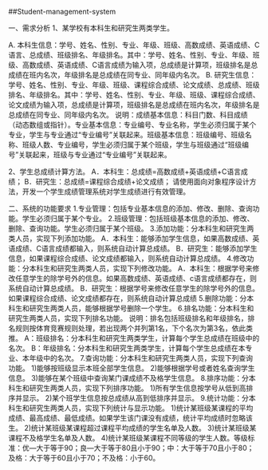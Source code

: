 ##Student-management-system

一、需求分析
1、某学校有本科生和研究生两类学生。

A. 本科生信息：学号、姓名、性别、专业、年级、班级、高数成绩、英语成绩、C语言、总成绩、班级排名、年级排名。其中：学号、姓名、性别、专业、年级、班级、高数成绩、英语成绩、C语言成绩为输入项，总成绩是计算项，班级排名是总成绩在班内名次，年级排名是总成绩在同专业、同年级内名次。
B. 研究生信息：学号、姓名、性别、专业、年级、班级、课程综合成绩、论文成绩、总成绩、班级排名、年级排名。其中：学号、姓名、性别、专业、年级、班级、课程综合成绩、论文成绩为输入项，总成绩是计算项，班级排名是总成绩在班内名次，年级排名是总成绩在同专业、同年级内名次。
说明：成绩基本信息：科目门数、科目成绩（动态数组或指针）。专业基本信息：专业编号、专业名称，学生必须归属于某个专业，学生与专业通过“专业编号”关联起来。班级基本信息：班级编号、班级名称、班级人数、专业编号，学生必须归属于某个班级，学生与班级通过“班级编号”关联起来，班级与专业通过“专业编号”关联起来。

2、学生总成绩计算方法。
A．本科生：总成绩=高数成绩+英语成绩+C语言成绩；
B．研究生：总成绩=课程综合成绩+论文成绩；
请使用面向对象程序设计方法，开发一个学生成绩管理系统对学生成绩进行有效管理。

二、系统的功能要求
1.专业管理：包括专业基本信息的添加、修改、删除、查询功能。学生必须归属于某个专业。
2.班级管理：包括班级基本信息的添加、修改、删除、查询功能。学生必须归属于某个班级。
3.添加功能：分本科生和研究生两类人员，实现下列添加功能。
A．本科生：能够添加学生信息，如果高数成绩、英语成绩、C语言成绩都输入，则系统自动计算总成绩。
B．研究生：能够添加学生信息，如果课程综合成绩、论文成绩都输入，则系统自动计算总成绩。
4.修改功能：分本科生和研究生两类人员，实现下列修改功能。
A．本科生：根据学号来修改任意学生的除学号外的信息。如果高数成绩、英语成绩、c语言成绩都存在，则系统自动计算总成绩。
B．研究生：根据学号来修改任意学生的除学号外的信息。如果课程综合成绩、论文成绩都存在，则系统自动计算总成绩
5.删除功能：分本科生和研究生两类人员，能够根据学号删除一个学生。
6.排名功能：分本科生和研究生两类人员，实现下列排名功能。
说明：排名包括班级排名和年级排名，排名规则按体育竞赛规则处理，若出现两个并列第1名，下个名次为第3名，依此类推。
A：班级排名：分本科生和研究生两类学生，计算每个学生总成绩在班级中的名次。
B：年级排名：分本科生和研究生两类学生，计算每个学生总成绩在本专业、本年级中的名次。
7.查询功能：分本科生和研究生两类人员，实现下列查询功能。
1)能够按班级显示本班全部学生信息。
2)能够根据学号或者姓名查询学生信息。
3)能够在某个班级中查询某门课成绩不及格学生信息。
8.排序功能：分本科生和研究生两类人员，实现下列排序功能。
1)所有学生信息按学号从低到高排序并显示。
2)某个班学生信息按总成绩从高到低排序并显示。
9.统计功能：分本科生和研究生两类人员，实现下列统计与显示功能。
1)统计某班级某课程的平均成绩、最高成绩、最低成绩。如果学生该门课没有成绩，统计平均成绩时忽略该生。
2)统计某班级某课程超过课程平均成绩的学生名单及人数。
3)统计某班级某课程不及格学生名单及人数。
4)统计某班级某课程不同等级的学生人数。等级标准：优—大于等于90；良—大于等于80且小于90；中：大于等于70且小于80；及格：大于等于60且小于70；不及格：小于60。